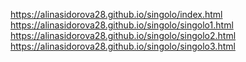 https://alinasidorova28.github.io/singolo/index.html  
https://alinasidorova28.github.io/singolo/singolo1.html  
https://alinasidorova28.github.io/singolo/singolo2.html  
https://alinasidorova28.github.io/singolo/singolo3.html